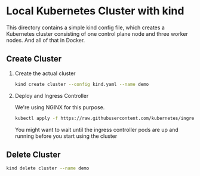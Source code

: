 # Local Kubernetes Cluster with kind

This directory contains a simple kind config file, which creates a Kubernetes cluster consisting of one control plane node and three worker nodes. And all of that in Docker.

## Create Cluster

1. Create the actual cluster
   ```bash
   kind create cluster --config kind.yaml --name demo
   ```

2. Deploy and Ingress Controller
   
   We're using NGINX for this purpose.

   ```bash
   kubectl apply -f https://raw.githubusercontent.com/kubernetes/ingress-nginx/main/deploy/static/provider/kind/deploy.yaml --wait=true
   ```
   You might want to wait until the ingress controller pods are up and running before you start using the cluster

## Delete Cluster

```bash
kind delete cluster --name demo
```